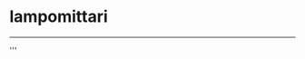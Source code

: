 # lampomittari
---
'''
<html>
    <head>
      <script type="text/javascript" src="https://www.gstatic.com/charts/loader.js"></script>
      <script type="text/javascript">
        google.charts.load('current', {'packages':['corechart']});
        google.charts.setOnLoadCallback(drawChart);
      

        async function drawChart() {

         let url='https://api.thingspeak.com/channels/1527799/feeds.json?results=20';
         
         const fetchResults = await fetch(url);
         const jsonResults = await fetchResults.json();
         const feedsResults = jsonResults.feeds;

         let editRows = [['Pvm','lämpötila']];

                  
         //let editRows='';
         for (const i in feedsResults) {
             editRows.push([feedsResults[i].created_at, parseInt(feedsResults[i].field2.split('.')[0])]);
           //  editRows +=" "+ feedsResults[i].field1.split('.')[0];
         }
         document.getElementById("resultTable").innerHTML = editRows;

        var data = google.visualization.arrayToDataTable( editRows);

        
        let editRows2 = [['Pvm', 'ilmankosteus']];
        for (const i in feedsResults) {
             editRows2.push([feedsResults[i].created_at, parseInt(feedsResults[i].field1.split('.')[0])]);
        }
        var data2 = google.visualization.arrayToDataTable( editRows2);
        document.getElementById("resultTable").innerHTML = editRows2;
        

        let editRows3 = [['Pvm', 'Dew_point']];
        for (const i in feedsResults) {
             editRows3.push([feedsResults[i].created_at, parseInt(feedsResults[i].field3.split('.')[0])]);
        }
        var data3 = google.visualization.arrayToDataTable( editRows3);
       document.getElementById("resultTable").innerHTML = editRows3;
        
        let editRows4 = [['Pvm', 'Heat_index']];
        for (const i in feedsResults) {
             editRows4.push([feedsResults[i].created_at, parseInt(feedsResults[i].field4.split('.')[0])]);
        }
        var data4 = google.visualization.arrayToDataTable( editRows4);
        document.getElementById("resultTable").innerHTML = editRows4;
        
    
      //  var data = google.visualization.arrayToDataTable([
        //  ['Pvm','lämpötila'],
       //   ['1.10', +11],
       //   ['2.10', +7],
       //   ['3.10', +12],
       //   ['4.10',  +4]
       // ]);
     // var data2 = google.visualization.arrayToDataTable([
        //  ['Pvm', 'ilmankosteus'],
        //  ['1.10',  54],
        //  ['2.10',  42],
        //  ['3.10',  60],
        //  ['4.10',  52]
       //]);
      
          var options = {
            title: 'Lämpötila',
            curveType: 'function',
            legend: { position: 'bottom' }
          };
          var options2 = {
            title: 'Ilmankosteus',
            curveType: 'function',
            legend: { position: 'bottom' }
          };
          var options3 = {
           title: 'Dew_point',
           curveType: 'function',
           legend: { position: 'bottom' }
          };
          var options4 = {
            title: 'Heat_index',
            curveType: 'function',
            legend: { position: 'bottom' }
          };
          var chart = new google.visualization.LineChart(document.getElementById('lampotila'));
          chart.draw(data, options);
          var chart2 = new google.visualization.AreaChart(document.getElementById('ilmankosteus'));
          chart2.draw(data2, options2);
          var chart3 = new google.visualization.LineChart(document.getElementById('Dew_point'));
          chart3.draw(data3, options3);
          var chart4 = new google.visualization.AreaChart(document.getElementById('Heat_index'));
          chart4.draw(data4, options4);
          //setTimeout w3Scool 
          setTimeout(drawChart,3000)
        }
      </script>
    </head>
    <body>
        <div id="resultTable"></div>
        <div id="lampotila" style="width: 900px; height: 500px"></div>
        <div id="ilmankosteus" style="width: 900px; height: 500px"></div>
        <div id="Dew_point" style="width: 900px; height: 500px"></div>
        <div id="Heat_index" style="width: 900px; height: 500px"></div>
    </body>
    </body>
  </html>
'''

![Kaavio](lampomittarinkaaviokuvat.jpg)


